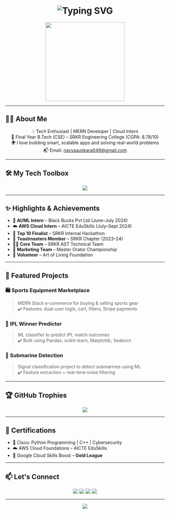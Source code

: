 <!-- Hero Typing Animation -->
<h1 align="center">
  <img src="https://readme-typing-svg.demolab.com?font=Fira+Code&weight=600&size=28&pause=1000&color=F7009E&center=true&vCenter=true&width=1000&lines=Hi+%F0%9F%91%8B%2C+I'm+SUNKARA+NAVYA+SRI+SAI;Full+Stack+Developer+%7C+ML+Engineer;Flutter+%7C+MERN+%7C+AWS+%7C+Cloud+Intern;Open+to+Internships+%26+Tech+Roles" alt="Typing SVG" />
</h1>

<!-- Developer GIF -->
<p align="center">
  <img src="https://media.giphy.com/media/qgQUggAC3Pfv687qPC/giphy.gif" width="250" />
</p>

---

## 👩‍💻 About Me

<div align="center">

💡 Tech Enthusiast | MERN Developer | Cloud Intern  
🚀 Final Year B.Tech (CSE) – SRKR Engineering College (CGPA: 8.78/10)  
🌍 I love building smart, scalable apps and solving real-world problems  
📬 Email: navyasunkara049@gmail.com

</div>

---

## 🛠️ My Tech Toolbox

<p align="center">
  <img src="https://skillicons.dev/icons?i=python,java,c,html,css,js,react,nodejs,express,mongodb,mysql,flutter,aws,postman,git,github,vscode" />
</p>

---

## ✨ Highlights & Achievements

- 🧠 **AI/ML Intern** – Black Bucks Pvt Ltd (June–July 2024)  
- ☁️ **AWS Cloud Intern** – AICTE EduSkills (July–Sept 2024)  
- 🥇 **Top 10 Finalist** – SRKR Internal Hackathon  
- 🎤 **Toastmasters Member** – SRKR Chapter (2023–24)  
- 👩‍💻 **Core Team** – SRKR AST Technical Team  
- 📢 **Marketing Team** – Master Orator Championship  
- 🌱 **Volunteer** – Art of Living Foundation

---

## 🚀 Featured Projects

### 🛍️ Sports Equipment Marketplace
> MERN Stack e-commerce for buying & selling sports gear  
✔️ Features: dual-user login, cart, filters, Stripe payments

### 🏏 IPL Winner Predictor
> ML classifier to predict IPL match outcomes  
✔️ Built using Pandas, scikit-learn, Matplotlib, Seaborn

### 🌊 Submarine Detection
> Signal classification project to detect submarines using ML  
✔️ Feature extraction + real-time noise filtering

---

## 🏆 GitHub Trophies

<p align="center">
  <img src="https://github-profile-trophy.vercel.app/?username=Navya0311&theme=radical&no-frame=true&margin-w=12&column=7" />
</p>

---

## 📜 Certifications

- 📌 Cisco: Python Programming | C++ | Cybersecurity  
- ☁️ AWS Cloud Foundations – AICTE EduSkills  
- 🥇 Google Cloud Skills Boost – **Gold League**

---

## 📫 Let's Connect

<p align="center">
  <a href="mailto:navyasunkara049@gmail.com"><img src="https://img.shields.io/badge/Gmail-D14836?style=for-the-badge&logo=gmail&logoColor=white" /></a>
  <a href="https://linkedin.com/in/navya-sri-sai-sunkara-6876a5311"><img src="https://img.shields.io/badge/LinkedIn-blue?style=for-the-badge&logo=linkedin&logoColor=white" /></a>
  <a href="https://github.com/Navya0311"><img src="https://img.shields.io/badge/GitHub-181717?style=for-the-badge&logo=github&logoColor=white" /></a>
  <a href="https://leetcode.com/u/navya_sunkara/"><img src="https://img.shields.io/badge/LeetCode-FFA116?style=for-the-badge&logo=leetcode&logoColor=black" /></a>
</p>

---

<p align="center">
  <img src="https://readme-typing-svg.herokuapp.com?font=Fira+Mono&duration=2500&pause=500&color=00FFFF&center=true&vCenter=true&multiline=true&width=600&lines=Code.+Create.+Collaborate.;Keep+Improving+Every+Day+🌱;Building+projects+that+make+impact.">
</p>
